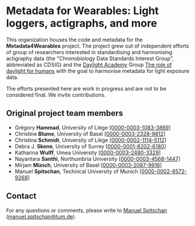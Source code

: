 # Metadata for Wearables: Light loggers, actigraphs, and more

This organization houses the code and metadata for the **Metadata4Wearables** project. The project grew out of independent efforts of group of researchers interested in standardising and harmonising actigraphy data (the "Chronobiology Data Standards Interest Group", abbreviated as CDSIG) and the [Daylight Academy](https://daylight.academy/) Group [The role of daylight for humans](https://daylight.academy/projects/state-of-light-in-humans/) with the goal to harmonise metadata for light exposure data.

The efforts presented here are work in progress and are not to be considered final. We invite contributions.

## Original project team members

* Grégory **Hammad**, University of Liège [[0000-0003-1083-3869]](https://orcid.org/0000-0003-1083-3869)
* Christine **Blume**, University of Basel [[0000-0003-2328-9612]](https://orcid.org/0000-0003-2328-9612)
* Christina **Schmidt**, University of Liège [[0000-0002-1114-5112]](https://orcid.org/0000-0002-1114-5112)
* Debra J. **Skene**, University of Surrey [[0000-0001-8202-6180]](https://orcid.org/0000-0001-8202-6180)
* Katharina **Wulff**, Umea University [[0000-0003-2480-3329]](https://orcid.org/0000-0003-2480-3329)
* Nayantara **Santhi**, Northumbria University [[0000-0003-4568-1447]](https://orcid.org/0000-0003-4568-1447)
* Mirjam **Münch**, University of Basel [[0000-0003-2087-9916]](https://orcid.org/0000-0003-2087-9916)
* Manuel **Spitschan**, Technical University of Munich [[0000-0002-8572-9268]](https://orcid.org/0000-0002-8572-9268)

## Contact

For any questions or comments, please write to [Manuel Spitschan](mailto:manuel.spitschan@tum.de) ([manuel.spitschan@tum.de](mailto:manuel.spitschan@tum.de)).

